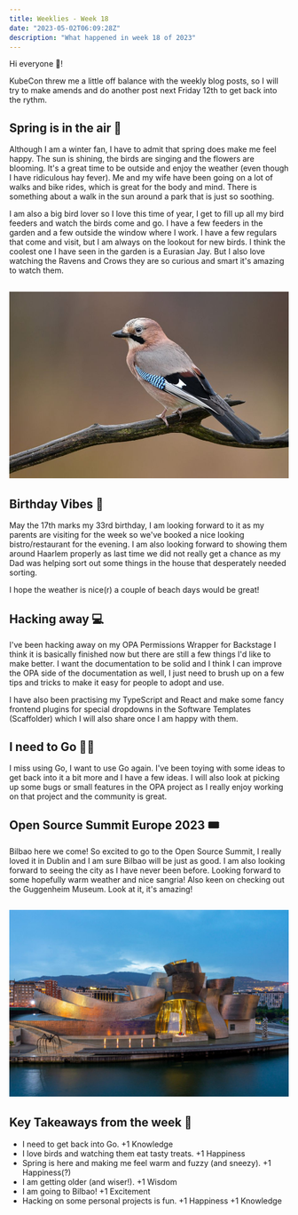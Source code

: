 ```yaml
---
title: Weeklies - Week 18
date: "2023-05-02T06:09:28Z"
description: "What happened in week 18 of 2023"
---
```


Hi everyone 👋!

KubeCon threw me a little off balance with the weekly blog posts, so I will try to make amends and do another post next Friday 12th to get back into the rythm.


## Spring is in the air 🌸

Although I am a winter fan, I have to admit that spring does make me feel happy. The sun is shining, the birds are singing and the flowers are blooming. It's a great time to be outside and enjoy the weather (even though I have ridiculous hay fever). Me and my wife have been going on a lot of walks and bike rides, which is great for the body and mind. There is something about a walk in the sun around a park that is just so soothing.

I am also a big bird lover so I love this time of year, I get to fill up all my bird feeders and watch the birds come and go. I have a few feeders in the garden and a few outside the window where I work. I have a few regulars that come and visit, but I am always on the lookout for new birds. I think the coolest one I have seen in the garden is a Eurasian Jay. But I also love watching the Ravens and Crows they are so curious and smart it's amazing to watch them.

![Eurasian Jay](jay-perches-on-branch.jpg)
---

## Birthday Vibes 🎂

May the 17th marks my 33rd birthday, I am looking forward to it as my parents are visiting for the week so we've booked a nice looking bistro/restaurant for the evening. I am also looking forward to showing them around Haarlem properly as last time we did not really get a chance as my Dad was helping sort out some things in the house that desperately needed sorting. 

I hope the weather is nice(r) a couple of beach days would be great!

## Hacking away 💻

I've been hacking away on my OPA Permissions Wrapper for Backstage I think it is basically finished now but there are still a few things I'd like to make better. I want the documentation to be solid and I think I can improve the OPA side of the documentation as well, I just need to brush up on a few tips and tricks to make it easy for people to adopt and use.

I have also been practising my TypeScript and React and make some fancy frontend plugins for special dropdowns in the Software Templates (Scaffolder) which I will also share once I am happy with them.

## I need to Go 👨‍💻

I miss using Go, I want to use Go again. I've been toying with some ideas to get back into it a bit more and I have a few ideas. I will also look at picking up some bugs or small features in the OPA project as I really enjoy working on that project and the community is great.

## Open Source Summit Europe 2023 🎟

Bilbao here we come! So excited to go to the Open Source Summit, I really loved it in Dublin and I am sure Bilbao will be just as good. I am also looking forward to seeing the city as I have never been before. Looking forward to some hopefully warm weather and nice sangria! Also keen on checking out the Guggenheim Museum. Look at it, it's amazing!

![Guggenheim Museum](gug.jpeg)
---

## Key Takeaways from the week 🤔

- I need to get back into Go. +1 Knowledge
- I love birds and watching them eat tasty treats. +1 Happiness
- Spring is here and making me feel warm and fuzzy (and sneezy). +1 Happiness(?)
- I am getting older (and wiser!). +1 Wisdom
- I am going to Bilbao! +1 Excitement
- Hacking on some personal projects is fun. +1 Happiness +1 Knowledge